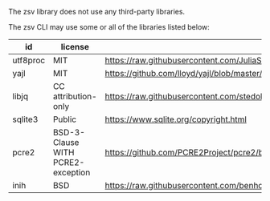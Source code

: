 The zsv library does not use any third-party libraries.

The zsv CLI may use some or all of the libraries listed below:

|id|license|Link|
|--|--|--|
|utf8proc|MIT|https://raw.githubusercontent.com/JuliaStrings/utf8proc/master/LICENSE.md|
|yajl|MIT|https://github.com/lloyd/yajl/blob/master/COPYING|
|libjq|CC attribution-only|https://raw.githubusercontent.com/stedolan/jq/master/COPYING|
|sqlite3|Public|https://www.sqlite.org/copyright.html|
|pcre2|BSD-3-Clause WITH PCRE2-exception|https://github.com/PCRE2Project/pcre2/blob/master/LICENCE.md|
|inih|BSD|https://raw.githubusercontent.com/benhoyt/inih/0b9092e80acc8dc820103c6a0cb9c030e3ca1a32/LICENSE.txt|
